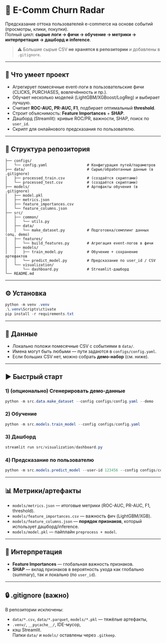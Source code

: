 # 🛒 E-Comm Churn Radar

Предсказание оттока пользователей e-commerce на основе событий (просмотры, клики, покупки).  
Полный цикл: **сырые логи → фичи → обучение → метрики → интерпретация → дашборд и inference**.

> ⚠️ Большие сырые CSV **не хранятся в репозитории** и добавлены в `.gitignore`.

---

## 🔎 Что умеет проект

- Агрегирует помесячные event-логи в пользовательские фичи (CLICKS, PURCHASES, вовлечённость и пр.).
- Обучает несколько моделей (LightGBM/XGBoost/LogReg) и выбирает лучшую.
- Считает **ROC-AUC, PR-AUC, F1**, подбирает оптимальный **threshold**.
- Строит объяснимость: **Feature Importances** + **SHAP**.
- Дашборд (Streamlit): кривые ROC/PR, важности, SHAP, поиск по `user_id`.
- Скрипт для онлайнового предсказания по пользователю.

---

## 📁 Структура репозитория

```
├── configs/
│   └── config.yaml                  # Конфигурация путей/параметров
├── data/                            # Сырые/обработанные данные (в .gitignore)
│   ├── processed_train.csv          # (создаётся скриптами)
│   └── processed_test.csv           # (создаётся скриптами)
├── models/                          # Артефакты обучения (в .gitignore)
│   ├── model.pkl
│   ├── metrics.json
│   ├── feature_importances.csv
│   └── feature_columns.json
├── src/
│   ├── common/
│   │   └── utils.py
│   ├── data/
│   │   └── make_dataset.py          # Подготовка/семплинг данных (опц. demo)
│   ├── features/
│   │   └── build_features.py        # Агрегация event-логов в фичи
│   ├── models/
│   │   ├── train_model.py           # Обучение + сохранение артефактов
│   │   └── predict_model.py         # Предсказание по user_id / CSV
│   └── visualization/
│       └── dashboard.py             # Streamlit-дашборд
└── README.md
```

---

## ⚙️ Установка

```powershell
python -m venv .venv
.\.venv\Scripts\ctivate
pip install -r requirements.txt
```

---

## 🧩 Данные

- Локально положи помесячные CSV с событиями в `data/`.
- Имена могут быть любыми — пути задаются в `configs/config.yaml`.
- Если больших CSV нет, можно собрать **демо-набор** (см. ниже).

---

## ▶️ Быстрый старт

### 1) (опционально) Сгенерировать демо-данные
```powershell
python -m src.data.make_dataset --config configs/config.yaml --demo
```

### 2) Обучение
```powershell
python -m src.models.train_model --config configs/config.yaml
```

### 3) Дашборд
```powershell
streamlit run src/visualization/dashboard.py
```

### 4) Предсказание по пользователю
```powershell
python -m src.models.predict_model --user-id 123456 --config configs/config.yaml
```

---

## 📊 Метрики/артефакты

- `models/metrics.json` — итоговые метрики (ROC-AUC, PR-AUC, F1, threshold).
- `models/feature_importances.csv` — важность фич (LightGBM/XGB).
- `models/feature_columns.json` — **порядок признаков**, который использует дашборд/inference.
- `models/model.pkl` — пайплайн `preprocess + model`.

---

## 🧠 Интерпретация

- **Feature Importances** — глобальная важность признаков.
- **SHAP** — вклад признаков в вероятность ухода как глобально (summary), так и локально (по `user_id`).

---

## 🔒 .gitignore (важно)

В репозитории исключены:
- `data/*.csv`, `data/*.parquet`, `models/*.pkl` — тяжёлые артефакты,
- `.venv/`, `__pycache__/`, IDE-мусор,
- кэш Streamlit.  
Папки `data/` и `models/` оставлены через `.gitkeep`.
